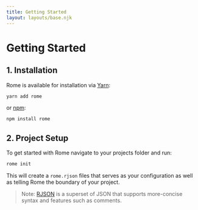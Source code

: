 ```yaml
---
title: Getting Started
layout: layouts/base.njk
---
```


# Getting Started

## 1. Installation

Rome is available for installation via [Yarn](https://yarnpkg.com/):

```bash
yarn add rome
```

or [npm](https://www.npmjs.com/):

```bash
npm install rome
```

## 2. Project Setup

To get started with Rome navigate to your projects folder and run:

```bash
rome init
```

This will create a `rome.rjson` files that serves as your configuration as well as telling Rome the boundary of your project.

> Note: [RJSON](/docs/rjson) is a superset of JSON that supports more-concise syntax and features such as comments.
